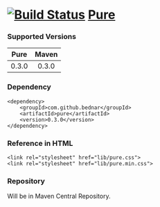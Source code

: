 [![Build Status](https://api.travis-ci.org/bednar/Pure.png?branch=master)](https://travis-ci.org/bednar/Pure) [Pure](http://purecss.io/)
======

### Supported Versions

|   Pure        |   Maven       |
|:-------------:|:-------------:|
|   0.3.0       |   0.3.0       |


### Dependency

    <dependency>
        <groupId>com.github.bednar</groupId>
        <artifactId>pure</artifactId>
        <version>0.3.0</version>
    </dependency>

### Reference in HTML

    <link rel="stylesheet" href="lib/pure.css">
    <link rel="stylesheet" href="lib/pure.min.css">
    
### Repository

Will be in Maven Central Repository.
